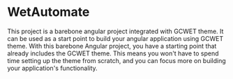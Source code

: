 # WetAutomate

This project is a barebone angular project integrated with GCWET theme. It can be used as a start point to build your angular application using GCWET theme. With this barebone Angular project, you have a starting point that already includes the GCWET theme. This means you won't have to spend time setting up the theme from scratch, and you can focus more on building your application's functionality.

